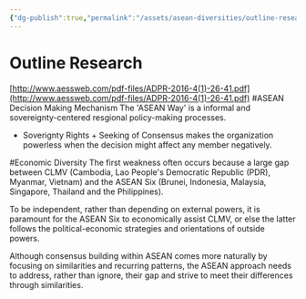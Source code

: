 ```yaml
---
{"dg-publish":true,"permalink":"/assets/asean-diversities/outline-research/"}
---
```


# Outline Research

[http://www.aessweb.com/pdf-files/ADPR-2016-4(1)-26-41.pdf](http://www.aessweb.com/pdf-files/ADPR-2016-4(1)-26-41.pdf)
#ASEAN Decision Making Mechanism
The 'ASEAN Way' is a informal and sovereignty-centered resgional policy-making processes.

- Soverignty Rights + Seeking of Consensus makes the organization powerless when the decision might affect any member negatively.

#Economic Diversity
The first weakness often occurs because a large gap between CLMV (Cambodia, Lao People's Democratic Republic (PDR), Myanmar, Vietnam) and the ASEAN Six (Brunei, Indonesia, Malaysia, Singapore, Thailand and the Philippines).

To be independent, rather than depending on external powers, it is paramount for the ASEAN Six to economically assist CLMV, or else the latter follows the political-economic strategies and orientations of outside powers.

Although consensus building within ASEAN comes more naturally by focusing on similarities and recurring patterns, the ASEAN approach needs to address, rather than ignore, their gap and strive to meet their differences through similarities.